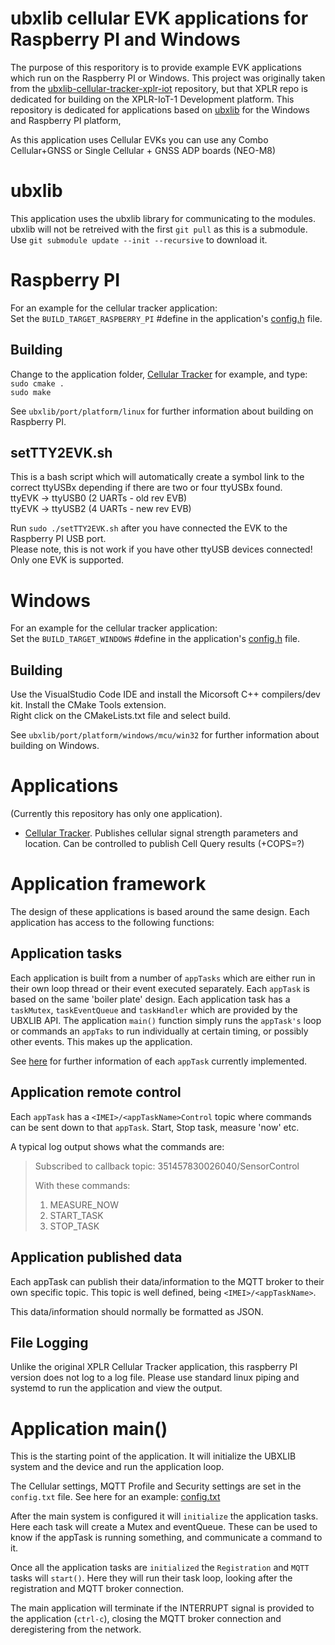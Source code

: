 # ubxlib cellular EVK applications for Raspberry PI and Windows

The purpose of this resporitory is to provide example EVK applications which run on the Raspberry PI or Windows. This project was originally taken from the [ubxlib-cellular-tracker-xplr-iot](https://github.com/u-blox/ubxlib_cellular_applications_xplr_iot) repository, but that XPLR repo is dedicated for building on the XPLR-IoT-1 Development platform. This repository is dedicated for applications based on [ubxlib](https://github.com/u-blox/ubxlib) for the Windows and Raspberry PI platform, 

As this application uses Cellular EVKs you can use any Combo Cellular+GNSS or Single Cellular + GNSS ADP boards (NEO-M8)

# ubxlib
This application uses the ubxlib library for communicating to the modules. ubxlib will not be retreived with the first `git pull` as this is a submodule. Use `git submodule update --init --recursive` to download it.

# Raspberry PI
For an example for the cellular tracker application:  
Set the `BUILD_TARGET_RASPBERRY_PI` #define in the application's [config.h](cellular_tracker/config/config.h) file.

## Building
Change to the application folder, [Cellular Tracker](cellular_tracker) for example, and type:  
`sudo cmake .`  
`sudo make`  

See `ubxlib/port/platform/linux` for further information about building on Raspberry PI.

## setTTY2EVK.sh
This is a bash script which will automatically create a symbol link to the correct ttyUSBx depending if there are two or four ttyUSBx found.  
ttyEVK -> ttyUSB0 (2 UARTs - old rev EVB)  
ttyEVK -> ttyUSB2 (4 UARTs - new rev EVB)  
  
Run `sudo ./setTTY2EVK.sh` after you have connected the EVK to the Raspberry PI USB port.  
Please note, this is not work if you have other ttyUSB devices connected! Only one EVK is supported.

# Windows
For an example for the cellular tracker application:  
Set the `BUILD_TARGET_WINDOWS` #define in the application's [config.h](cellular_tracker/config/config.h) file.

## Building
Use the VisualStudio Code IDE and install the Micorsoft C++ compilers/dev kit. Install the CMake Tools extension.  
Right click on the CMakeLists.txt file and select build.  

See `ubxlib/port/platform/windows/mcu/win32` for further information about building on Windows.

# Applications

(Currently this repository has only one application).

* [Cellular Tracker](cellular_tracker).
  Publishes cellular signal strength parameters and location. Can be controlled to publish Cell Query results (+COPS=?)

# Application framework

The design of these applications is based around the same design.
Each application has access to the following functions:

## Application tasks
Each application is built from a number of `appTasks` which are either run in their own loop thread or their event executed separately.
Each `appTask` is based on the same 'boiler plate' design. Each application task has a `taskMutex`, `taskEventQueue` and `taskHandler` which are provided by the UBXLIB API.
The application `main()` function simply runs the `appTask's` loop or commands an `appTaks` to run individually at certain timing, or possibly other events. This makes up the application.

See [here](tasks) for further information of each `appTask` currently implemented.

## Application remote control

Each `appTask` has a `<IMEI>/<appTaskName>Control` topic where commands can be sent down to that `appTask`. Start, Stop task, measure 'now' etc.

A typical log output shows what the commands are:
> Subscribed to callback topic: 351457830026040/SensorControl
>
> With these commands:
>
> 1. MEASURE_NOW
> 2. START_TASK
> 3. STOP_TASK

## Application published data

Each appTask can publish their data/information to the MQTT broker to their own specific topic. This topic is well defined, being `<IMEI>/<appTaskName>`.

This data/information should normally be formatted as JSON.

## File Logging
Unlike the original XPLR Cellular Tracker application, this raspberry PI version does not log to a log file. Please use standard linux piping and systemd to run the application and view the output.

# Application main()
This is the starting point of the application. It will initialize the UBXLIB system and the device and run the application loop.

The Cellular settings, MQTT Profile and Security settings are set in the `config.txt` file. See here for an example: [config.txt](cellular_tracker/config.txt)

After the main system is configured it will `initialize` the application tasks. Here each task will create a Mutex and eventQueue. These can be used to know if the appTask is running something, and communicate a command to it.

Once all the application tasks are `initialized` the `Registration` and `MQTT` tasks will `start()`. Here they will run their task loop, looking after the registration and MQTT broker connection.

The main application will terminate if the INTERRUPT signal is provided to the application (`ctrl-c`), closing the MQTT broker connection and deregistering from the network. 
